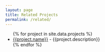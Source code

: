```yaml
---
layout: page
title: Related Projects
permalink: /related/
---
```


<ul>
<div class="trigger">
        {% for project in site.data.projects %}
          <li><a href="{{ project.website }}">{{project.name}}</a> - {{project.description}} </li>
        {% endfor %}
</div>
</ul>
